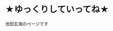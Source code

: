 <head>
  <title>タイトル</title>
  <link rel="stylesheet" href="css/default.css" type="text/css">
</head>

<body>

<h1><span>★</span>ゆっくりしていってね<span>★</span></h1>

<p id="test">池田玄海のページです</p>

</body>
</html>
